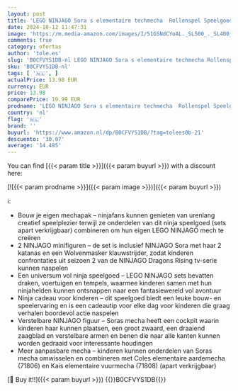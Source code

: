 ```yaml
---
layout: post
title: 'LEGO NINJAGO Sora s elementaire techmecha  Rollenspel Speelgoed voor Kinderen met Aanpasbare Actiefiguur en Minifiguur van Sora  NinjaCadeau voor Jongens en Meisjes van 7 jaar en ouder 71807'
date: 2024-10-12 11:47:31
image: 'https://m.media-amazon.com/images/I/51GSNdCYoAL._SL500_._SL400_.jpg'
comments: true
category: ofertas
author: 'tole.es'
slug: 'B0CFVYS1DB-nl LEGO NINJAGO Sora s elementaire techmecha Rollenspel...'
sku: 'B0CFVYS1DB-nl'
tags: [ '🇳🇱', ]
actualPrice: 13.98 EUR
currency: EUR
price: 13.98
comparePrice: 19.99 EUR
prodname: 'LEGO NINJAGO Sora s elementaire techmecha  Rollenspel Speelgoed voor Kinderen met Aanpasbare Actiefiguur en Minifiguur van Sora  NinjaCadeau voor Jongens en Meisjes van 7 jaar en ouder 71807'
country: 'nl'
flag: '🇳🇱'
brand: ''
buyurl: 'https://www.amazon.nl/dp/B0CFVYS1DB/?tag=tolees0b-21'
descuento: '30.07'
average: '14.485'
---
```


You can find [{{< param title >}}]({{< param buyurl >}}) with a discount here:

[![{{< param prodname >}}]({{< param image >}})]({{< param buyurl >}})

ℹ️:

- Bouw je eigen mechapak – ninjafans kunnen genieten van urenlang creatief speelplezier terwijl ze onderdelen van dit ninja speelgoed (sets apart verkrijgbaar) combineren om hun eigen LEGO NINJAGO mech te creëren
- 2 NINJAGO minifiguren – de set is inclusief NINJAGO Sora met haar 2 katanas en een Wolvenmasker klauwstrijder, zodat kinderen confrontaties uit seizoen 2 van de NINJAGO Dragons Rising tv-serie kunnen naspelen
- Een universum vol ninja speelgoed – LEGO NINJAGO sets bevatten draken, voertuigen en tempels, waarmee kinderen samen met hun ninjahelden kunnen ontsnappen naar een fantasiewereld vol avontuur
- Ninja cadeau voor kinderen – dit speelgoed biedt een leuke bouw- en speelervaring en is een cadeautip voor elke dag voor kinderen die graag verhalen boordevol actie naspelen
- Verstelbare NINJAGO figuur – Soras mecha heeft een cockpit waarin kinderen haar kunnen plaatsen, een groot zwaard, een draaiend zaagblad en verstelbare armen en benen die naar alle kanten kunnen worden gedraaid voor interessante houdingen
- Meer aanpasbare mecha – kinderen kunnen onderdelen van Soras mecha omwisselen en combineren met Coles elementaire aardemecha (71806) en Kais elementaire vuurmecha (71808) (apart verkrijgbaar)

[🛒 Buy it!!]({{< param buyurl >}})
{{<world>}}B0CFVYS1DB{{</world>}}
